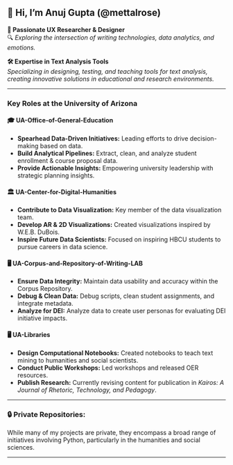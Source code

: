 ## 👋 **Hi, I’m Anuj Gupta** (@mettalrose)

**👀 Passionate UX Researcher & Designer**  
🔍 *Exploring the intersection of writing technologies, data analytics, and emotions.*

**🛠️ Expertise in Text Analysis Tools**  
*Specializing in designing, testing, and teaching tools for text analysis, creating innovative solutions in educational and research environments.*

---

### **Key Roles at the University of Arizona**

#### 🎓 **UA-Office-of-General-Education**
- **Spearhead Data-Driven Initiatives:** Leading efforts to drive decision-making based on data.
- **Build Analytical Pipelines:** Extract, clean, and analyze student enrollment & course proposal data.
- **Provide Actionable Insights:** Empowering university leadership with strategic planning insights.

#### 🏛️ **UA-Center-for-Digital-Humanities**
- **Contribute to Data Visualization:** Key member of the data visualization team.
- **Develop AR & 2D Visualizations:** Created visualizations inspired by W.E.B. DuBois.
- **Inspire Future Data Scientists:** Focused on inspiring HBCU students to pursue careers in data science.

#### 🖥️ **UA-Corpus-and-Repository-of-Writing-LAB**
- **Ensure Data Integrity:** Maintain data usability and accuracy within the Corpus Repository.
- **Debug & Clean Data:** Debug scripts, clean student assignments, and integrate metadata.
- **Analyze for DEI:** Analyze data to create user personas for evaluating DEI initiative impacts.

#### 🖥️ **UA-Libraries**
- **Design Computational Notebooks:** Created notebooks to teach text mining to humanities and social scientists.
- **Conduct Public Workshops:** Led workshops and released OER resources.
- **Publish Research:** Currently revising content for publication in *Kairos: A Journal of Rhetoric, Technology, and Pedagogy*.

---

### 🔒 **Private Repositories:**
While many of my projects are private, they encompass a broad range of initiatives involving Python, particularly in the humanities and social sciences.

---
